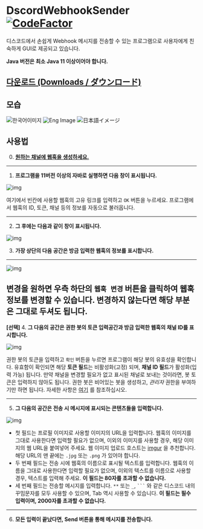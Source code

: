 # DscordWebhookSender [![CodeFactor](https://www.codefactor.io/repository/github/rkdrns4747/discordwebhooksender/badge/master?s=5b223cdbf6da97491863b9a4852bf46ad6a2c5c2)](https://www.codefactor.io/repository/github/rkdrns4747/discordwebhooksender/overview/master)

디스코드에서 손쉽게 Webhook 메시지를 전송할 수 있는 프로그램으로 사용자에게 친숙하게 GUI로 제공되고 있습니다.

**Java 버전은 최소 Java 11 이상이어야 합니다.**

## [다운로드 (Downloads / ダウンロード)](https://github.com/rkdrns4747/DiscordWebhookSender/releases)

## 모습

![한국어이미지](https://imgur.com/WgoMCBN.png) ![Eng Image](https://imgur.com/KmgUn1b.png) ![日本語イメージ](https://imgur.com/f4VFO2S.png)


## 사용법

0. **[원하는 채널에 웹훅을 생성하세요.](https://support.discord.com/hc/ko/articles/228383668-%EC%9B%B9%ED%9B%85%EC%9D%84-%EC%86%8C%EA%B0%9C%ED%95%A9%EB%8B%88%EB%8B%A4)**
---
1. **프로그램을 11버전 이상의 자바로 실행하면 다음 창이 표시됩니다.**

![img](https://imgur.com/k9HrGVP.png)

여기에서 빈칸에 사용할 웹훅의 고유 링크를 입력하고 `OK` 버튼을 누르세요. 프로그램에서 웹훅의 ID, 토큰, 채널 등의 정보를 자동으로 불러옵니다.

---

2. **그 후에는 다음과 같이 창이 표시됩니다.**

![img](https://imgur.com/jGQE3sR.png)

3. **가장 상단의 다음 공간은 방금 입력한 웹훅의 정보를 표시합니다.**
---
![img](https://imgur.com/8IOzoXn.png)

변경을 원하면 우측 하단의 `웹훅 변경` 버튼을 클릭하여 웹훅 정보를 변경할 수 있습니다. 변경하지 않는다면 해당 부분은 그대로 두셔도 됩니다.
---
**[선택]** 4. **그 다음의 공간은 권한 봇의 토큰 입력공간과 방금 입력한 웹훅의 채널 ID를 표시합니다.**

![img](https://imgur.com/KfhQsN6.png)

권한 봇의 토큰을 입력하고 `확인` 버튼을 누르면 프로그램이 해당 봇의 유효성을 확인합니다. 유효함이 확인되면 해당 **토큰 필드**는 비활성화(고정) 되며, **채널 ID 필드**가 활성화(입력 가능) 됩니다.
만약 채널을 변경할 필요가 없고 표시된 채널로 보내는 것이라면, 봇 토큰은 입력하지 않아도 됩니다. 권한 봇은 비어있는 봇을 생성하고, *관리자* 권한을 부여하기만 하면 됩니다. 자세한 사항은 [여기](https://abc.xyz) 를 참조하십시오.

---
5. **그 다음의 공간은 전송 시 메시지에 표시되는 콘텐츠들을 입력합니다.**

![img](https://imgur.com/A37UR6Z.png)


- 첫 필드는 프로필 이미지로 사용할 이미지의 URL을 입력합니다. 웹훅의 이미지를 그대로 사용한다면 입력할 필요가 없으며, 이외의 이미지를 사용할 경우, 해당 이미지의 웹 URL을 붙여넣어 주세요. 웹 이미지 업로드 호스트는 [imgur](https://imgur.com) 을 추천합니다. 해당 URL의 맨 끝에는 `.jpg` 또는 `.png` 가 있어야 합니다.
- 두 번째 필드는 전송 시에 웹훅의 이름으로 표시될 텍스트를 입력합니다. 웹훅의 이름을 그대로 사용한다면 입력할 필요가 없으며, 이외의 텍스트를 이름으로 사용할 경우, 텍스트를 입력해 주세요. **이 필드는 80자를 초과할 수 없습니다.**
- 세 번째 필드는 전송할 메시지를 입력합니다. `**` 또는 `_`, ` ``` ` 와 같은 디스코드 내의 꾸밈문자를 모두 사용할 수 있으며, Tab 역시 사용할 수 있습니다. **이 필드는 필수 입력이며, 2000자를 초과할 수 없습니다.**
---
6. **모든 입력이 끝났다면, Send 버튼을 통해 메시지를 전송합니다.**
